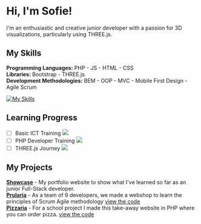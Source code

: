 # Hi, I'm Sofie!  
I'm an enthusiastic and creative junior developer with a passion for 3D visualizations, particularly using THREE.js.

## My Skills
**Programming Languages:** PHP - JS - HTML - CSS  
**Libraries:** Bootstrap - THREE.js  
**Development Methodologies:** BEM - OOP - MVC - Mobile First Design - Agile Scrum

[![My Skills](https://skillicons.dev/icons?i=php,js,html,css,bootstrap,threejs,vscode,github,codepen,blender)](https://skillicons.dev)

## Learning Progress
- [ ] Basic ICT Training ![](https://geps.dev/progress/100)  
- [ ] PHP Developer Training ![](https://geps.dev/progress/80)  
- [ ] THREE.js Journey ![](https://geps.dev/progress/33)

## My Projects
**[Showcase](https://Sofie-van-der-Meer.be)** - My portfolio website to show what I've learned so far as an junior Full-Stack developer.\
**[Prularia](https://Sofie-van-der-Meer.be/demo/prularia)** - As a team of 9 developers, we made a webshop to learn the principles of Scrum Agile methodology [view the code](https://github.com/Sofie-van-der-Meer/Prularia)  
**[Pizzaria](https://Sofie-van-der-Meer.be/demo/pizzaria)** - For a school project I made this take-away website in PHP where you can order pizza. [view the code](https://github.com/Sofie-van-der-Meer/Pizzaria)
